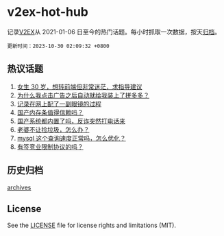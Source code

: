 # v2ex-hot-hub

 记录[V2EX](https://www.v2ex.com/)从 2021-01-06 日至今的热门话题。每小时抓取一次数据，按天[归档](archives)。

`更新时间：2023-10-30 02:09:32 +0800`

## 热议话题

1. [女生 30 岁，想转前端但非常迷茫，求指导建议](https://www.v2ex.com/t/986442)
1. [为什么我点击广告之后自动就给我装上了拼多多？](https://www.v2ex.com/t/986359)
1. [记录在网上配了一副眼镜的过程](https://www.v2ex.com/t/986377)
1. [国产内存条值得信赖吗？](https://www.v2ex.com/t/986365)
1. [国产系统都内置了吗，反诈突然打电话来](https://www.v2ex.com/t/986489)
1. [老婆不让捡垃圾，怎么办？](https://www.v2ex.com/t/986475)
1. [mysql 这个查询速度正常吗，怎么优化？](https://www.v2ex.com/t/986389)
1. [有签竞业限制协议的吗？](https://www.v2ex.com/t/986368)

## 历史归档

[archives](archives)

## License

See the [LICENSE](LICENSE) file for license rights and limitations (MIT).
